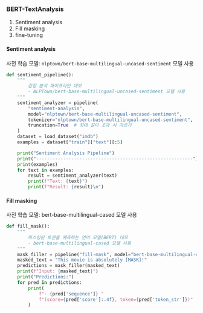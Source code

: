 ### BERT-TextAnalysis
1. Sentiment analysis
2. Fill masking
3. fine-tuning

#### Sentiment analysis
사전 학습 모델: `nlptown/bert-base-multilingual-uncased-sentiment` 모델 사용

```py
def sentiment_pipeline():
    """
        감정 분석 파이프라인 데모
        - NLPTown/bert-base-multilingual-uncased-sentiment 모델 사용
    """
    sentiment_analyzer = pipeline(
        "sentiment-analysis",
        model="nlptown/bert-base-multilingual-uncased-sentiment",
        tokenizer="nlptown/bert-base-multilingual-uncased-sentiment",
        truncation=True  # 최대 길이 초과 시 자르기
    )
    dataset = load_dataset("imdb")
    examples = dataset["train"]["text"][:5]

    print("Sentiment Analysis Pipeline")
    print("----------------------------------------------------------")
    print(examples)
    for text in examples:
        result = sentiment_analyzer(text)
        print(f"Text: {text}")
        print(f"Result: {result}\n")
```

#### Fill masking
사전 학습 모델: bert-base-multilingual-cased 모델 사용
```py
def fill_mask():
    """
        마스킹된 토큰을 예측하는 언어 모델(BERT) 데모
        - bert-base-multilingual-cased 모델 사용
    """
    mask_filler = pipeline("fill-mask", model="bert-base-multilingual-cased")
    masked_text = "This movie is absolutely [MASK]!"
    predictions = mask_filler(masked_text)
    print(f"Input: {masked_text}")
    print("Predictions:")
    for pred in predictions:
        print(
            f"- {pred['sequence']} "
            f"(score={pred['score']:.4f}, token={pred['token_str']})"
        )
```
